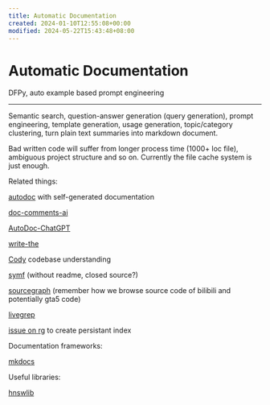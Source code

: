 ```yaml
---
title: Automatic Documentation
created: 2024-01-10T12:55:08+00:00
modified: 2024-05-22T15:43:48+08:00
---
```


# Automatic Documentation

DFPy, auto example based prompt engineering

---

Semantic search, question-answer generation (query generation), prompt engineering, template generation, usage generation, topic/category clustering, turn plain text summaries into markdown document.

Bad written code will suffer from longer process time (1000+ loc file), ambiguous project structure and so on. Currently the file cache system is just enough.

Related things:

[autodoc](https://github.com/context-labs/autodoc) with self-generated documentation

[doc-comments-ai](https://github.com/fynnfluegge/doc-comments-ai)

[AutoDoc-ChatGPT](https://github.com/awekrx/AutoDoc-ChatGPT)

[write-the](https://github.com/Wytamma/write-the)

[Cody](https://github.com/sourcegraph/cody) codebase understanding

[symf](https://github.com/sourcegraph/symf) (without readme, closed source?)

[sourcegraph](https://sourcegraph.com) (remember how we browse source code of bilibili and potentially gta5 code)

[livegrep](https://livegrep.com/)

[issue on rg](https://github.com/BurntSushi/ripgrep/issues/1497) to create persistant index

Documentation frameworks:

[mkdocs](https://www.mkdocs.org/)

Useful libraries:

[hnswlib](https://github.com/nmslib/hnswlib)
